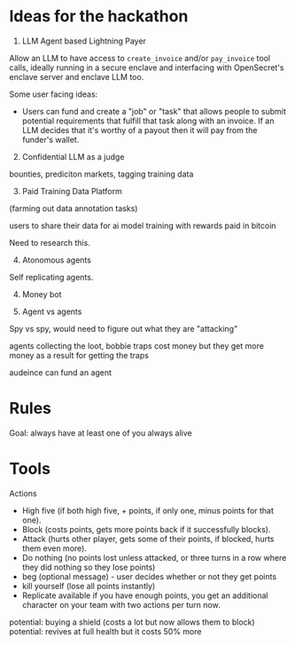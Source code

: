 # Ideas for the hackathon

1. LLM Agent based Lightning Payer

Allow an LLM to have access to `create_invoice` and/or `pay_invoice` tool calls, ideally running in a secure enclave and interfacing with OpenSecret's enclave server and enclave LLM too.

Some user facing ideas: 
- Users can fund and create a "job" or "task" that allows people to submit potential requirements that fulfill that task along with an invoice. If an LLM decides that it's worthy of a payout then it will pay from the funder's wallet. 

2. Confidential LLM as a judge

bounties, prediciton markets, tagging training data

3. Paid Training Data Platform

(farming out data annotation tasks)

users to share their data for ai model training with rewards paid in bitcoin

Need to research this. 

4. Atonomous agents

Self replicating agents. 

4. Money bot

5. Agent vs agents

Spy vs spy, would need to figure out what they are "attacking"

agents collecting the loot, bobbie traps cost money but they get more money as a result for getting the traps

audeince can fund an agent


# Rules

Goal: always have at least one of you always alive

# Tools

Actions
- High five (if both high five, + points, if only one, minus points for that one).
- Block (costs points, gets more points back if it successfully blocks).
- Attack (hurts other player, gets some of their points, if blocked, hurts them even more).
- Do nothing (no points lost unless attacked, or three turns in a row where they did nothing so they lose points)
- beg (optional message) - user decides whether or not they get points
- kill yourself (lose all points instantly)
- Replicate available if you have enough points, you get an additional character on your team with two actions per turn now.

potential: buying a shield (costs a lot but now allows them to block)
potential: revives at full health but it costs 50% more
